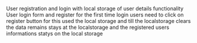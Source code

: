 User registration and login with local storage of user details functionality User login form and register for the first time login users need to click on register button for this used the local storage and till the localstorage clears the data remains stays at the localstorage and the registered users informations statys on the local storage

